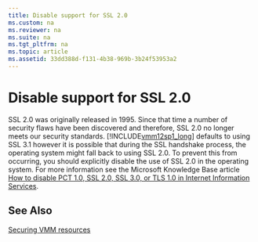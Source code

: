 ```yaml
---
title: Disable support for SSL 2.0
ms.custom: na
ms.reviewer: na
ms.suite: na
ms.tgt_pltfrm: na
ms.topic: article
ms.assetid: 33dd388d-f131-4b38-969b-3b24f53953a2
---
```

# Disable support for SSL 2.0
SSL 2.0 was originally released in 1995. Since that time a number of security flaws have been discovered and therefore, SSL 2.0 no longer meets our security standards. [!INCLUDE[vmm12sp1_long](./Token/vmm12sp1_long_md.md)] defaults to using SSL 3.1 however it is possible that during the SSL handshake process, the operating system might fall back to using SSL 2.0. To prevent this from occurring, you should explicitly disable the use of SSL 2.0 in the operating system. For more information see the Microsoft Knowledge Base article [How to disable PCT 1.0, SSL 2.0, SSL 3.0, or TLS 1.0 in Internet Information Services](http://support.microsoft.com/kb/187498).

## See Also
[Securing VMM resources](./Securing-VMM-resources.md)


